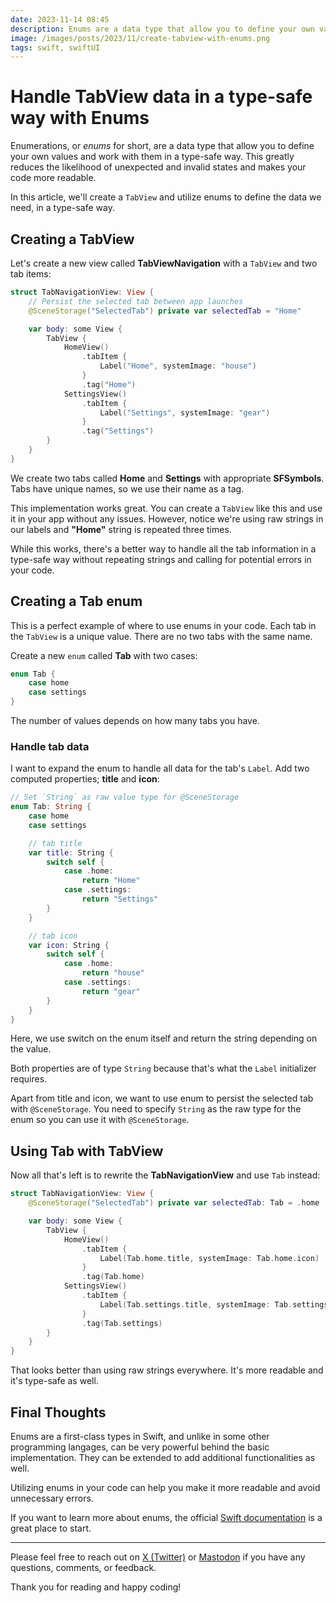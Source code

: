 ```yaml
---
date: 2023-11-14 08:45
description: Enums are a data type that allow you to define your own values and work with them in a type-safe way. In this article, we'll create a TabView and utilize enums to define the data we need, in a type-safe way.
image: /images/posts/2023/11/create-tabview-with-enums.png
tags: swift, swiftUI
---
```


# Handle TabView data in a type-safe way with Enums

Enumerations, or *enums* for short, are a data type that allow you to define your own values and work with them in a type-safe way. This greatly reduces the likelihood of unexpected and invalid states and makes your code more readable.

In this article, we'll create a `TabView` and utilize enums to define the data we need, in a type-safe way.

## Creating a TabView

Let's create a new view called **TabViewNavigation** with a `TabView` and two tab items:

```swift
struct TabNavigationView: View {
    // Persist the selected tab between app launches
    @SceneStorage("SelectedTab") private var selectedTab = "Home"

    var body: some View {
        TabView {
            HomeView()
                .tabItem {
                    Label("Home", systemImage: "house")
                }
                .tag("Home")
            SettingsView()
                .tabItem {
                    Label("Settings", systemImage: "gear")
                }
                .tag("Settings")
        }
    }
}
```

We create two tabs called **Home** and **Settings** with appropriate **SFSymbols**. Tabs have unique names, so we use their name as a tag.

This implementation works great. You can create a `TabView` like this and use it in your app without any issues. However, notice we're using raw strings in our labels and **"Home"** string is repeated three times. 

While this works, there's a better way to handle all the tab information in a type-safe way without repeating strings and calling for potential errors in your code.

## Creating a Tab enum

This is a perfect example of where to use enums in your code. Each tab in the `TabView` is a unique value. There are no two tabs with the same name.

Create a new `enum` called **Tab** with two cases:

```swift
enum Tab {
    case home
    case settings
}
```

The number of values depends on how many tabs you have.

### Handle tab data

I want to expand the enum to handle all data for the tab's `Label`. Add two computed properties; **title** and **icon**:

```swift
// Set `String` as raw value type for @SceneStorage
enum Tab: String {
    case home
    case settings

    // tab title
    var title: String {
        switch self {
            case .home:
                return "Home"
            case .settings:
                return "Settings"
        }
    }

    // tab icon
    var icon: String {
        switch self {
            case .home:
                return "house"
            case .settings:
                return "gear"
        }
    }
}
```

Here, we use switch on the enum itself and return the string depending on the value.

Both properties are of type `String` because that's what the `Label` initializer requires.

Apart from title and icon, we want to use enum to persist the selected tab with `@SceneStorage`. You need to specify `String` as the raw type for the enum so you can use it with `@SceneStorage`.

## Using Tab with TabView

Now all that's left is to rewrite the **TabNavigationView** and use `Tab` instead:

```swift
struct TabNavigationView: View {
    @SceneStorage("SelectedTab") private var selectedTab: Tab = .home

    var body: some View {
        TabView {
            HomeView()
                .tabItem {
                    Label(Tab.home.title, systemImage: Tab.home.icon)
                }
                .tag(Tab.home)
            SettingsView()
                .tabItem {
                    Label(Tab.settings.title, systemImage: Tab.settings.icon)
                }
                .tag(Tab.settings)
        }
    }
}
```

That looks better than using raw strings everywhere. It's more readable and it's type-safe as well. 

## Final Thoughts

Enums are a first-class types in Swift, and unlike in some other programming langages, can be very powerful behind the basic implementation. They can be extended to add additional functionalities as well.

Utilizing enums in your code can help you make it more readable and avoid unnecessary errors.

If you want to learn more about enums, the official [Swift documentation](https://docs.swift.org/swift-book/documentation/the-swift-programming-language/enumerations/) is a great place to start.

***

Please feel free to reach out on [X (Twitter)](https://twitter.com/dvrzan) or [Mastodon](https://iosdev.space/@dvrzan) if you have any questions, comments, or feedback.

Thank you for reading and happy coding!

